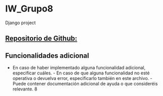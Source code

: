 # IW_Grupo8
Django project <br>
## [Repositorio de Github:](https://github.com/rdo164/IW_Grupo8) 

## Funcionalidades adicional
- En caso de haber implementado alguna funcionalidad adicional, especificar cuáles. - En caso de que alguna funcionalidad no esté operativa o devuelva error, especificarlo también en este archivo. - Puede contener documentación adicional de ayuda o que consideréis relevante.
8

